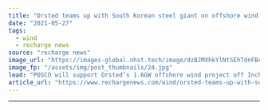 ```yaml
---
title: "Orsted teams up with South Korean steel giant on offshore wind and green H2 plan"
date: "2021-05-27"
tags: 
  - wind
  - recharge news
source: "recharge news"
image_url: "https://images-global.nhst.tech/image/dzBJMXhkYlNtSEhTdnFBcUtwYTFmLzN1MDVzQXNPcVV1QU0xNVFMaU1OYz0=/nhst/binary/57cf4cf88effd37f5b69fa208270b621"
image_fp: "/assets/img/post_thumbnails/24.jpg"
lead: "POSCO will support Orsted’s 1.6GW offshore wind project off Incheon City and take part in studies on a future use of renewable hydrogen in its factories"
article_url: "https://www.rechargenews.com/wind/orsted-teams-up-with-south-korean-steel-giant-on-offshore-wind-and-green-h2-plan/2-1-1016655"
---
```


---
